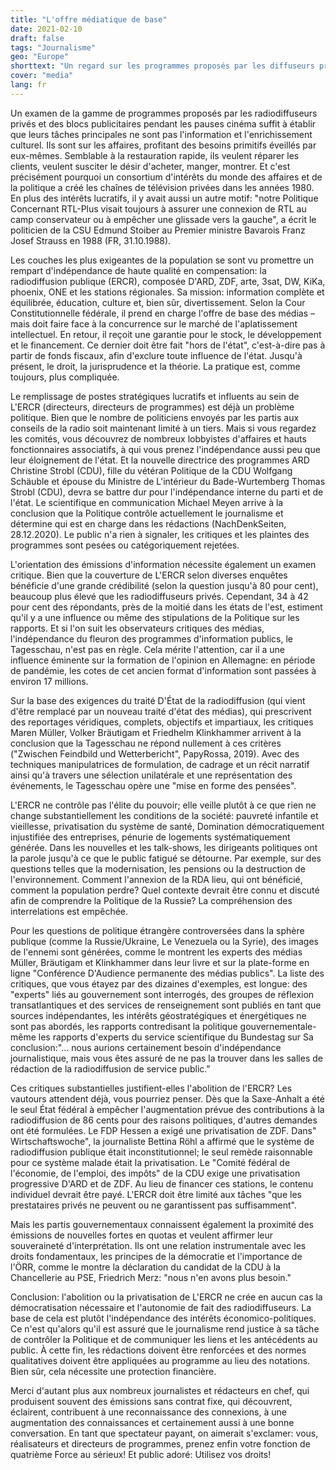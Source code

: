 ```yaml
---
title: "L'offre médiatique de base"
date: 2021-02-10
draft: false
tags: "Journalisme"
geo: "Europe"
shorttext: "Un regard sur les programmes proposés par les diffuseurs privés suffit pour voir que l'argent se fait avec idiotie."
cover: "media"
lang: fr
---
```


Un examen de la gamme de programmes proposés par les radiodiffuseurs privés et des blocs publicitaires pendant les pauses cinéma suffit à établir que leurs tâches principales ne sont pas l'information et l'enrichissement culturel. Ils sont sur les affaires, profitant des besoins primitifs éveillés par eux-mêmes. Semblable à la restauration rapide, ils veulent réparer les clients, veulent susciter le désir d'acheter, manger, montrer. Et c'est précisément pourquoi un consortium d'intérêts du monde des affaires et de la politique a créé les chaînes de télévision privées dans les années 1980. En plus des intérêts lucratifs, il y avait aussi un autre motif: "notre Politique Concernant RTL-Plus visait toujours à assurer une connexion de RTL au camp conservateur ou à empêcher une glissade vers la gauche", a écrit le politicien de la CSU Edmund Stoiber au Premier ministre Bavarois Franz Josef Strauss en 1988 (FR, 31.10.1988).

Les couches les plus exigeantes de la population se sont vu promettre un rempart d'indépendance de haute qualité en compensation: la radiodiffusion publique (ERCR), composée D'ARD, ZDF, arte, 3sat, DW, KiKa, phoenix, ONE et les stations régionales. Sa mission: information complète et équilibrée, éducation, culture et, bien sûr, divertissement. Selon la Cour Constitutionnelle fédérale, il prend en charge l'offre de base des médias – mais doit faire face à la concurrence sur le marché de l'aplatissement intellectuel. En retour, il reçoit une garantie pour le stock, le développement et le financement. Ce dernier doit être fait "hors de l'état", c'est-à-dire pas à partir de fonds fiscaux, afin d'exclure toute influence de l'état. Jusqu'à présent, le droit, la jurisprudence et la théorie. La pratique est, comme toujours, plus compliquée.

Le remplissage de postes stratégiques lucratifs et influents au sein de L'ERCR (directeurs, directeurs de programmes) est déjà un problème politique. Bien que le nombre de politiciens envoyés par les partis aux conseils de la radio soit maintenant limité à un tiers. Mais si vous regardez les comités, vous découvrez de nombreux lobbyistes d'affaires et hauts fonctionnaires associatifs, à qui vous prenez l'indépendance aussi peu que leur éloignement de l'état. Et la nouvelle directrice des programmes ARD Christine Strobl (CDU), fille du vétéran Politique de la CDU Wolfgang Schäuble et épouse du Ministre de L'intérieur du Bade-Wurtemberg Thomas Strobl (CDU), devra se battre dur pour l'indépendance interne du parti et de l'état. Le scientifique en communication Michael Meyen arrive à la conclusion que la Politique contrôle actuellement le journalisme et détermine qui est en charge dans les rédactions (NachDenkSeiten, 28.12.2020). Le public n'a rien à signaler, les critiques et les plaintes des programmes sont pesées ou catégoriquement rejetées.

L'orientation des émissions d'information nécessite également un examen critique. Bien que la couverture de L'ERCR selon diverses enquêtes bénéficie d'une grande crédibilité (selon la question jusqu'à 80 pour cent), beaucoup plus élevé que les radiodiffuseurs privés. Cependant, 34 à 42 pour cent des répondants, près de la moitié dans les états de l'est, estiment qu'il y a une influence ou même des stipulations de la Politique sur les rapports. Et si l'on suit les observateurs critiques des médias, l'indépendance du fleuron des programmes d'information publics, le Tagesschau, n'est pas en règle. Cela mérite l'attention, car il a une influence éminente sur la formation de l'opinion en Allemagne: en période de pandémie, les cotes de cet ancien format d'information sont passées à environ 17 millions.

Sur la base des exigences du traité D'État de la radiodiffusion (qui vient d'être remplacé par un nouveau traité d'état des médias), qui prescrivent des reportages véridiques, complets, objectifs et impartiaux, les critiques Maren Müller, Volker Bräutigam et Friedhelm Klinkhammer arrivent à la conclusion que la Tagesschau ne répond nullement à ces critères ("Zwischen Feindbild und Wetterbericht", PapyRossa, 2019). Avec des techniques manipulatrices de formulation, de cadrage et un récit narratif ainsi qu'à travers une sélection unilatérale et une représentation des événements, le Tagesschau opère une "mise en forme des pensées".

L'ERCR ne contrôle pas l'élite du pouvoir; elle veille plutôt à ce que rien ne change substantiellement les conditions de la société: pauvreté infantile et vieillesse, privatisation du système de santé, Domination démocratiquement injustifiée des entreprises, pénurie de logements systématiquement générée. Dans les nouvelles et les talk-shows, les dirigeants politiques ont la parole jusqu'à ce que le public fatigué se détourne. Par exemple, sur des questions telles que la modernisation, les pensions ou la destruction de l'environnement. Comment l'annexion de la RDA lieu, qui ont bénéficié, comment la population perdre? Quel contexte devrait être connu et discuté afin de comprendre la Politique de la Russie? La compréhension des interrelations est empêchée.

Pour les questions de politique étrangère controversées dans la sphère publique (comme la Russie/Ukraine, Le Venezuela ou la Syrie), des images de l'ennemi sont générées, comme le montrent les experts des médias Müller, Bräutigam et Klinkhammer dans leur livre et sur la plate-forme en ligne "Conférence D'Audience permanente des médias publics". La liste des critiques, que vous étayez par des dizaines d'exemples, est longue: des "experts" liés au gouvernement sont interrogés, des groupes de réflexion transatlantiques et des services de renseignement sont publiés en tant que sources indépendantes, les intérêts géostratégiques et énergétiques ne sont pas abordés, les rapports contredisant la politique gouvernementale-même les rapports d'experts du service scientifique du Bundestag sur Sa conclusion:"... nous aurions certainement besoin d'indépendance journalistique, mais vous êtes assuré de ne pas la trouver dans les salles de rédaction de la radiodiffusion de service public."

Ces critiques substantielles justifient-elles l'abolition de l'ERCR? Les vautours attendent déjà, vous pourriez penser. Dès que la Saxe-Anhalt a été le seul État fédéral à empêcher l'augmentation prévue des contributions à la radiodiffusion de 86 cents pour des raisons politiques, d'autres demandes ont été formulées. Le FDP Hessen a exigé une privatisation de ZDF. Dans" Wirtschaftswoche", la journaliste Bettina Röhl a affirmé que le système de radiodiffusion publique était inconstitutionnel; le seul remède raisonnable pour ce système malade était la privatisation. Le "Comité fédéral de l'économie, de l'emploi, des impôts" de la CDU exige une privatisation progressive D'ARD et de ZDF. Au lieu de financer ces stations, le contenu individuel devrait être payé. L'ERCR doit être limité aux tâches "que les prestataires privés ne peuvent ou ne garantissent pas suffisamment".

Mais les partis gouvernementaux connaissent également la proximité des émissions de nouvelles fortes en quotas et veulent affirmer leur souveraineté d'interprétation. Ils ont une relation instrumentale avec les droits fondamentaux, les principes de la démocratie et l'importance de l'ÖRR, comme le montre la déclaration du candidat de la CDU à la Chancellerie au PSE, Friedrich Merz: "nous n'en avons plus besoin."

Conclusion: l'abolition ou la privatisation de L'ERCR ne crée en aucun cas la démocratisation nécessaire et l'autonomie de fait des radiodiffuseurs. La base de cela est plutôt l'indépendance des intérêts économico-politiques. Ce n'est qu'alors qu'il est assuré que le journalisme rend justice à sa tâche de contrôler la Politique et de communiquer les liens et les antécédents au public. À cette fin, les rédactions doivent être renforcées et des normes qualitatives doivent être appliquées au programme au lieu des notations. Bien sûr, cela nécessite une protection financière.

Merci d'autant plus aux nombreux journalistes et rédacteurs en chef, qui produisent souvent des émissions sans contrat fixe, qui découvrent, éclairent, contribuent à une reconnaissance des connexions, à une augmentation des connaissances et certainement aussi à une bonne conversation. En tant que spectateur payant, on aimerait s'exclamer: vous, réalisateurs et directeurs de programmes, prenez enfin votre fonction de quatrième Force au sérieux! Et public adoré: Utilisez vos droits!
